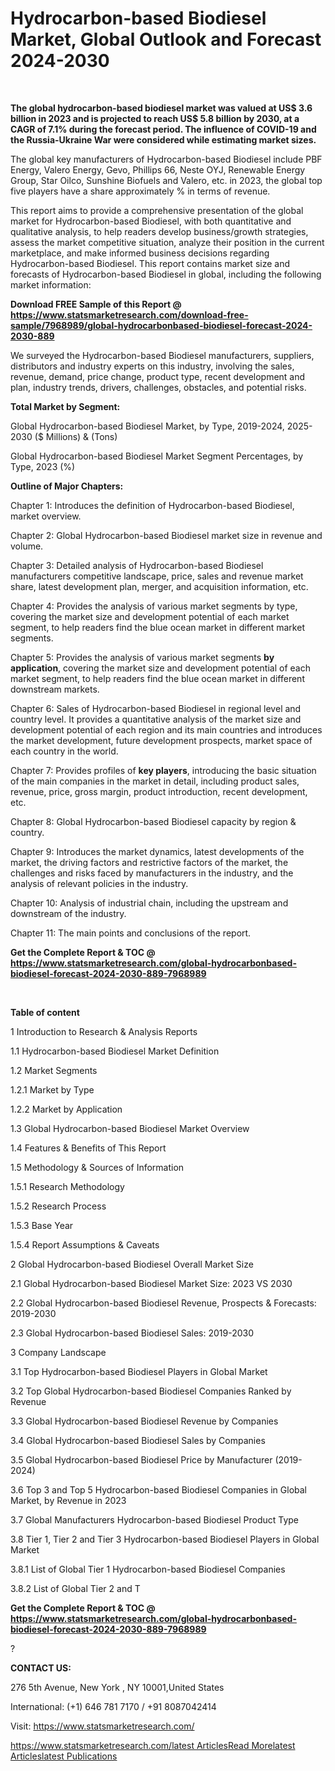 <h1>Hydrocarbon-based Biodiesel Market, Global Outlook and Forecast 2024-2030</h1><br/><p><strong>The global hydrocarbon-based biodiesel market was valued at US$ 3.6 billion in 2023 and is projected to reach US$ 5.8 billion by 2030, at a <strong>CAGR</strong> of 7.1% during the forecast period. The influence of COVID-19 and the Russia-Ukraine War were considered while estimating market sizes.</strong></p>
 
 
 
 <p>The global key manufacturers of Hydrocarbon-based Biodiesel include PBF Energy, Valero Energy, Gevo, Phillips 66, Neste OYJ, Renewable Energy Group, Star Oilco, Sunshine Biofuels and Valero, etc. in 2023, the global top five players have a share approximately % in terms of revenue.</p>
 
 
 
 <p>This report aims to provide a comprehensive presentation of the global market for Hydrocarbon-based Biodiesel, with both quantitative and qualitative analysis, to help readers develop business/growth strategies, assess the market competitive situation, analyze their position in the current marketplace, and make informed business decisions regarding Hydrocarbon-based Biodiesel. This report contains market size and forecasts of Hydrocarbon-based Biodiesel in global, including the following market information:</p>
 
 
 
 <p><strong>Download FREE Sample of this Report @ <a href="https://www.statsmarketresearch.com/download-free-sample/7968989/global-hydrocarbonbased-biodiesel-forecast-2024-2030-889">https://www.statsmarketresearch.com/download-free-sample/7968989/global-hydrocarbonbased-biodiesel-forecast-2024-2030-889</a></strong></p>
 
 
 
 <p>We surveyed the Hydrocarbon-based Biodiesel manufacturers, suppliers, distributors and industry experts on this industry, involving the sales, revenue, demand, price change, product type, recent development and plan, industry trends, drivers, challenges, obstacles, and potential risks.</p>
 
 
 
 <p><strong>Total Market by Segment:</strong></p>
 
 
 
 <p>Global Hydrocarbon-based Biodiesel Market, by Type, 2019-2024, 2025-2030 ($ Millions) & (Tons)</p>
 
 
 
 <p>Global Hydrocarbon-based Biodiesel Market Segment Percentages, by Type, 2023 (%)</p>
 
 
 
 <p><strong>Outline of Major Chapters:</strong></p>
 
 
 
 <p>Chapter 1: Introduces the definition of Hydrocarbon-based Biodiesel, market overview.</p>
 
 
 
 <p>Chapter 2: Global Hydrocarbon-based Biodiesel market size in revenue and volume.</p>
 
 
 
 <p>Chapter 3: Detailed analysis of Hydrocarbon-based Biodiesel manufacturers competitive landscape, price, sales and revenue market share, latest development plan, merger, and acquisition information, etc.</p>
 
 
 
 <p>Chapter 4: Provides the analysis of various market segments by type, covering the market size and development potential of each market segment, to help readers find the blue ocean market in different market segments.</p>
 
 
 
 <p>Chapter 5: Provides the analysis of various market segments <strong>by application</strong>, covering the market size and development potential of each market segment, to help readers find the blue ocean market in different downstream markets.</p>
 
 
 
 <p>Chapter 6: Sales of Hydrocarbon-based Biodiesel in regional level and country level. It provides a quantitative analysis of the market size and development potential of each region and its main countries and introduces the market development, future development prospects, market space of each country in the world.</p>
 
 
 
 <p>Chapter 7: Provides profiles of <strong>key players</strong>, introducing the basic situation of the main companies in the market in detail, including product sales, revenue, price, gross margin, product introduction, recent development, etc.</p>
 
 
 
 <p>Chapter 8: Global Hydrocarbon-based Biodiesel capacity by region & country.</p>
 
 
 
 <p>Chapter 9: Introduces the market dynamics, latest developments of the market, the driving factors and restrictive factors of the market, the challenges and risks faced by manufacturers in the industry, and the analysis of relevant policies in the industry.</p>
 
 
 
 <p>Chapter 10: Analysis of industrial chain, including the upstream and downstream of the industry.</p>
 
 
 
 <p>Chapter 11: The main points and conclusions of the report.</p>
 
 
 
 <div><b>Get the Complete Report & TOC @ <a href="https://www.statsmarketresearch.com/global-hydrocarbonbased-biodiesel-forecast-2024-2030-889-7968989">https://www.statsmarketresearch.com/global-hydrocarbonbased-biodiesel-forecast-2024-2030-889-7968989</a></b></div>
 
 
 
 <p><br />
 
 <b>Table of content</b></p>
 
 
 
 <p>1 Introduction to Research & Analysis Reports<br />
 
 1.1 Hydrocarbon-based Biodiesel Market Definition<br />
 
 1.2 Market Segments<br />
 
 1.2.1 Market by Type<br />
 
 1.2.2 Market by Application<br />
 
 1.3 Global Hydrocarbon-based Biodiesel Market Overview<br />
 
 1.4 Features & Benefits of This Report<br />
 
 1.5 Methodology & Sources of Information<br />
 
 1.5.1 Research Methodology<br />
 
 1.5.2 Research Process<br />
 
 1.5.3 Base Year<br />
 
 1.5.4 Report Assumptions & Caveats<br />
 
 2 Global Hydrocarbon-based Biodiesel Overall Market Size<br />
 
 2.1 Global Hydrocarbon-based Biodiesel Market Size: 2023 VS 2030<br />
 
 2.2 Global Hydrocarbon-based Biodiesel Revenue, Prospects & Forecasts: 2019-2030<br />
 
 2.3 Global Hydrocarbon-based Biodiesel Sales: 2019-2030<br />
 
 3 Company Landscape<br />
 
 3.1 Top Hydrocarbon-based Biodiesel Players in Global Market<br />
 
 3.2 Top Global Hydrocarbon-based Biodiesel Companies Ranked by Revenue<br />
 
 3.3 Global Hydrocarbon-based Biodiesel Revenue by Companies<br />
 
 3.4 Global Hydrocarbon-based Biodiesel Sales by Companies<br />
 
 3.5 Global Hydrocarbon-based Biodiesel Price by Manufacturer (2019-2024)<br />
 
 3.6 Top 3 and Top 5 Hydrocarbon-based Biodiesel Companies in Global Market, by Revenue in 2023<br />
 
 3.7 Global Manufacturers Hydrocarbon-based Biodiesel Product Type<br />
 
 3.8 Tier 1, Tier 2 and Tier 3 Hydrocarbon-based Biodiesel Players in Global Market<br />
 
 3.8.1 List of Global Tier 1 Hydrocarbon-based Biodiesel Companies<br />
 
 3.8.2 List of Global Tier 2 and T</p>
 
 
 
 <div><b>Get the Complete Report & TOC @ <a href="https://www.statsmarketresearch.com/global-hydrocarbonbased-biodiesel-forecast-2024-2030-889-7968989">https://www.statsmarketresearch.com/global-hydrocarbonbased-biodiesel-forecast-2024-2030-889-7968989</a></b></div>
 
 
 
 <p>? </p>
 
 
 
 <p><b>CONTACT US:</b><br />
 
 276 5th Avenue, New York , NY 10001,United States<br />
 
 International: (+1) 646 781 7170 / +91 8087042414<br />
 
 Visit: <a href="https://www.statsmarketresearch.com/">https://www.statsmarketresearch.com/</a><br />
 
 <a href="https://gyeongbokgung.com">https://www.statsmarketresearch.com/</a><a href="https://hallyeomaritime.com">latest Articles</a><a href="https://jingwansa.com">Read More</a><a href="https://nguoiviet.jp/">latest Articles</a><a href="https://www.intelmarketresearch.com/">latest Publications</a></p>